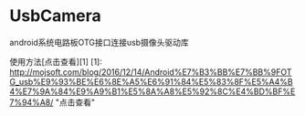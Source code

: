 # UsbCamera
android系统电路板OTG接口连接usb摄像头驱动库

使用方法[点击查看][1]
[1]: http://mojsoft.com/blog/2016/12/14/Android%E7%B3%BB%E7%BB%9FOTG_usb%E9%93%BE%E6%8E%A5%E6%91%84%E5%83%8F%E5%A4%B4%E7%9A%84%E9%A9%B1%E5%8A%A8%E5%92%8C%E4%BD%BF%E7%94%A8/        "点击查看" 

